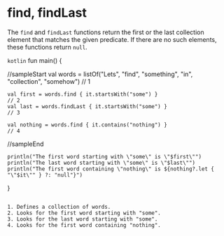 # find, findLast

The `find` and `findLast` functions return the first or the last collection element that matches the given predicate. If there are no such elements, these functions return `null`.


```kotlin```
fun main() {

//sampleStart
    val words = listOf("Lets", "find", "something", "in", "collection", "somehow")  // 1
    
    val first = words.find { it.startsWith("some") }                                // 2
    val last = words.findLast { it.startsWith("some") }                             // 3
    
    val nothing = words.find { it.contains("nothing") }                             // 4
//sampleEnd

    println("The first word starting with \"some\" is \"$first\"")
    println("The last word starting with \"some\" is \"$last\"")
    println("The first word containing \"nothing\" is ${nothing?.let { "\"$it\"" } ?: "null"}")
}
```

1. Defines a collection of words.
2. Looks for the first word starting with "some".
3. Looks for the last word starting with "some".
4. Looks for the first word containing "nothing".

